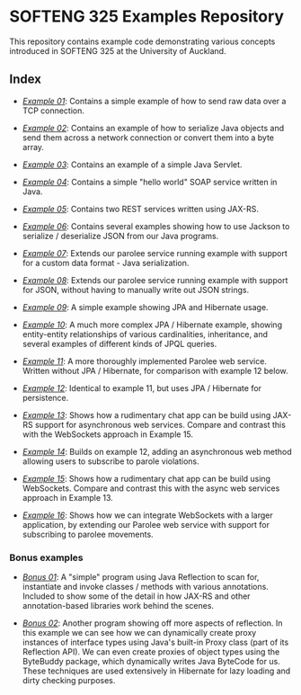 # SOFTENG 325 Examples Repository

This repository contains example code demonstrating various concepts introduced in SOFTENG 325 at the University of
Auckland.

## Index

- *[Example 01](./example-01-tcp)*: Contains a simple example of how to send raw data over a TCP connection.

- *[Example 02](./example-02-java-serialization)*: Contains an example of how to serialize Java objects and send them
  across a network connection or convert them into a byte array.

- *[Example 03](./example-03-servlets)*: Contains an example of a simple Java Servlet.

- *[Example 04](./example-04-soap-jax-ws)*: Contains a simple "hello world" SOAP service written in Java.

- *[Example 05](./example-05-jax-rs)*: Contains two REST services written using JAX-RS.

- *[Example 06](./example-06-json-with-jackson)*: Contains several examples showing how to use Jackson to serialize /
  deserialize JSON from our Java programs.

- *[Example 07](./example-07-jaxrs-custom-serialization)*: Extends our parolee service running example with support for
  a custom data format - Java serialization.

- *[Example 08](./example-08-jaxrs-json)*: Extends our parolee service running example with support for JSON, without
  having to manually write out JSON strings.

- *[Example 09](./example-09-jpa-intro)*: A simple example showing JPA and Hibernate usage.

- *[Example 10](./example-10-auction-jpa)*: A much more complex JPA / Hibernate example, showing entity-entity
  relationships of various cardinalities, inheritance, and several examples of different kinds of JPQL queries.

- *[Example 11](./example-11-parolee-nojpa)*: A more thoroughly implemented Parolee web service. Written without JPA /
  Hibernate, for comparison with example 12 below.

- *[Example 12](./example-12-parolee-with-jpa)*: Identical to example 11, but uses JPA / Hibernate for persistence.

- *[Example 13](./example-13-chat-async)*: Shows how a rudimentary chat app can be build using JAX-RS support for
  asynchronous web services. Compare and contrast this with the WebSockets approach in Example 15.

- *[Example 14](./example-14-parolee-async)*: Builds on example 12, adding an asynchronous web method allowing users to
  subscribe to parole violations.

- *[Example 15](./example-15-chat-websockets)*: Shows how a rudimentary chat app can be build using WebSockets. Compare
  and contrast this with the async web services approach in Example 13.

- *[Example 16](./example-16-parolee-websockets)*: Shows how we can integrate WebSockets with a larger application, by
  extending our Parolee web service with support for subscribing to parolee movements.

### Bonus examples

- *[Bonus 01](./example-bonus-01-reflection)*: A "simple" program using Java Reflection to scan for, instantiate and
  invoke classes / methods with various annotations. Included to show some of the detail in how JAX-RS and other
  annotation-based libraries work behind the scenes.

- *[Bonus 02](./example-bonus-02-more-reflection)*: Another program showing off more aspects of reflection. In this
  example we can see how we can dynamically create proxy instances of interface types using Java's built-in Proxy
  class (part of its Reflection API). We can even create proxies of object types using the ByteBuddy package, which
  dynamically writes Java ByteCode for us. These techniques are used extensively in Hibernate for lazy loading and dirty
  checking purposes.

